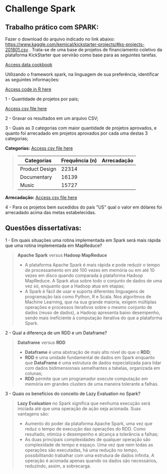 # Challenge Spark

## Trabalho prático com SPARK:
Fazer o download do arquivo indicado no link abaixo: https://www.kaggle.com/kemical/kickstarter-projects/#ks-projects-201801.csv . Trata-se de uma base de projetos de financiamento coletivo da plataforma KickStarter que servirão como base para as seguintes tarefas.

[Access data cookbook](https://github.com/mfigueiro/ChallengeSpark/blob/master/Cookbook.md)

Utilizando o framework spark, na linguagem de sua preferência, identificar as seguintes informações:

[Access code in R here](https://github.com/mfigueiro/ChallengeSpark/blob/master/CodeR.R)

1 - Quantidade de projetos por país;

[Access csv file here](https://github.com/mfigueiro/ChallengeSpark/blob/master/mytable1.csv)

2 - Gravar os resultados em um arquivo CSV;

3 - Quais as 3 categorias com maior quantidade de projetos aprovados, e quanto foi arrecadado em projetos aprovados por cada uma destas 3 categorias;

**Categorias:**
[Access csv file here](https://github.com/mfigueiro/ChallengeSpark/blob/master/mytable2.csv)

> **Categorias** | **Frequência (n)** | **Arrecadação** | 
> --- | --- | --- |
> Product Design | 22314 |  |
> Documentary | 16139 |  |
> Music | 15727  |  |

**Arrecadação:**
[Access csv file here](https://github.com/mfigueiro/ChallengeSpark/blob/master/mytable3.csv)

4 - Para os projetos bem sucedidos do país "US" qual o valor em dólares foi arrecadado acima das metas estabelecidas.

## Questões dissertativas:

1 - Em quais situações uma rotina implementada em Spark será mais rápida que uma rotina implementada em MapReduce?

> **Apache Spark** versus **Hadoop MapReduce**
> + A plataforma Apache Spark é mais rápida e pode reduzir o tempo de processamento em até 100 vezes em memória ou em até 10 vezes em disco quando comparada à plataforma Hadoop MapReduce. A Spark atua sobre todo o conjunto de dados de uma vez só, enquanto que a Hadoop atua em etapas;
> + A Spark é fácil de usar e suporta diferentes linguagens de programação tais como Python, R e Scala. Nos algoritmos de Machine Learning, que na sua grande maioria, exigem múltiplas operações e processos iterativos sobre o mesmo conjunto de dados (reuso de dados), a Hadoop apresenta baixo desempenho, sendo mais ineficiente à computação iterativa do que a plataforma Spark.   

2 - Qual a diferença de um RDD e um Dataframe?
> **Dataframe** versus **RDD**
> + **Dataframe** é uma abstração de mais alto nível do que o **RDD**;
> + **RDD** é uma unidade fundamental de dados em Spark enquanto que **DataFrame** é uma estrutura de dados especializada para lidar com dados bidimensionais semelhantes a tabelas, organizada em colunas;
> + **RDD** permite que um programador execute computação em memória em grandes clusters de uma maneira tolerante a falhas.

3 - Quais os benefícios do conceito de Lazy Evaluation no Spark?

> **Lazy Evaluation** no Spark significa que nenhuma execução será iniciada até que uma operação de ação seja acionada. Suas vantagens 
> são:
> + Aumento do poder da plataforma Apache Spark, uma vez que reduz o tempo de execução das operações do RDD. Como resultado, otimiza o desempenho e alcança a tolerância a falhas;
> + As duas principais complexidades de qualquer operação são complexidade de tempo e espaço. Uma vez que nem todas as operações são 
> executadas, há uma redução no tempo, possibilitando trabalhar com uma estrutura de dados infinita. A operação é acionada apenas quando
> os dados são necessários, reduzindo, assim, a sobrecarga.
